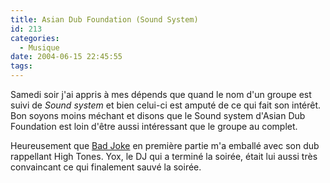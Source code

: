 ```yaml
---
title: Asian Dub Foundation (Sound System)
id: 213
categories:
  - Musique
date: 2004-06-15 22:45:55
tags:
---
```


Samedi soir j'ai appris à mes dépends que quand le nom d'un groupe est suivi de _Sound system_ et bien celui-ci est amputé de ce qui fait son intérêt. Bon soyons moins méchant et disons que le Sound system d'Asian Dub Foundation est loin d'être aussi intéressant que le groupe au complet.

Heureusement que [Bad Joke](http://jokyland.free.fr/ "Jokyland") en première partie m'a emballé avec son dub rappellant High Tones. Yox, le DJ qui a terminé la soirée, était lui aussi très convaincant ce qui finalement sauvé la soirée.